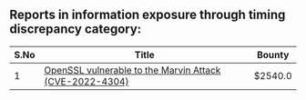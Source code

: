 ## Reports in information exposure through timing discrepancy category:
| S.No | Title | Bounty |
| ---- | ----- | ------ |
| 1 | [OpenSSL vulnerable to the Marvin Attack (CVE-2022-4304)](https://hackerone.com/reports/2270225) | $2540.0 |
